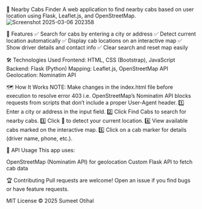 🚖 Nearby Cabs Finder
A web application to find nearby cabs based on user location using Flask, Leaflet.js, and OpenStreetMap.
![Screenshot 2025-03-06 202358](https://github.com/user-attachments/assets/35e2d8a2-9434-44c7-910f-4e399bd7402c)

📌 Features
✅ Search for cabs by entering a city or address
✅ Detect current location automatically
✅ Display cab locations on an interactive map
✅ Show driver details and contact info
✅ Clear search and reset map easily

🛠️ Technologies Used
Frontend: HTML, CSS (Bootstrap), JavaScript
Backend: Flask (Python)
Mapping: Leaflet.js, OpenStreetMap API
Geolocation: Nominatim API

🗺️ How It Works
NOTE: Make changes in the index.html file before execution to resolve error 403 i.e. OpenStreetMap’s Nominatim API blocks requests from scripts that don’t include a proper User-Agent header.
1️⃣ Enter a city or address in the input field.
2️⃣ Click Find Cabs to search for nearby cabs.
3️⃣ Click 📍 to detect your current location.
4️⃣ View available cabs marked on the interactive map.
5️⃣ Click on a cab marker for details (driver name, phone, etc.).

📜 API Usage
This app uses:

OpenStreetMap (Nominatim API) for geolocation
Custom Flask API to fetch cab data

🏆 Contributing
Pull requests are welcome! Open an issue if you find bugs or have feature requests.

MIT License © 2025 Sumeet Otihal
